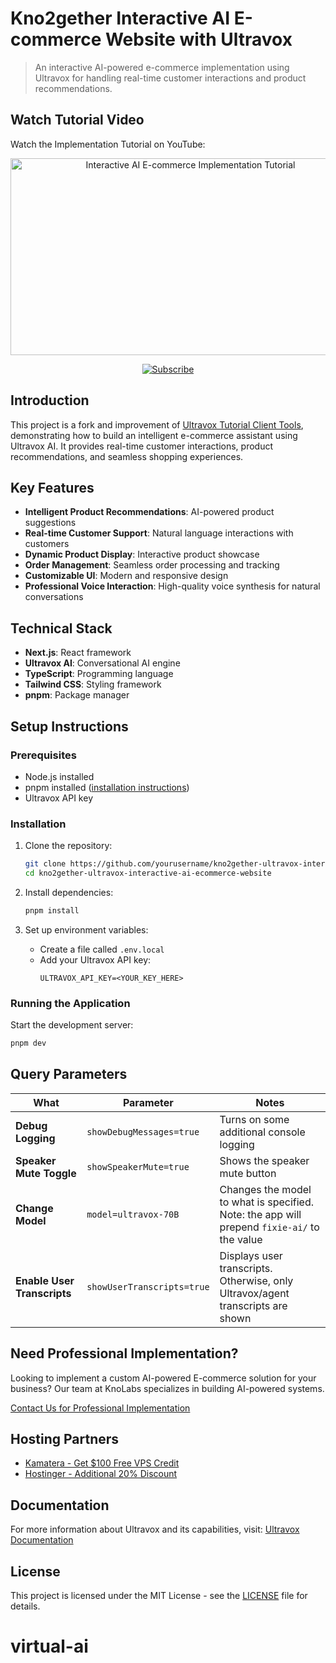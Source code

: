 # Kno2gether Interactive AI E-commerce Website with Ultravox

> An interactive AI-powered e-commerce implementation using Ultravox for handling real-time customer interactions and product recommendations.

## Watch Tutorial Video

Watch the Implementation Tutorial on YouTube:

<p align="center">
    <a href="https://www.youtube.com/watch?v=yp_xmxGvi_U">
        <img src="https://img.youtube.com/vi/yp_xmxGvi_U/0.jpg" alt="Interactive AI E-commerce Implementation Tutorial" width="560" height="315">
    </a>
</p>

<p align="center">
    <a href="https://www.youtube.com/channel/UCxgkN3luQgLQOd_L7tbOdhQ?sub_confirmation=1">
        <img src="https://img.shields.io/badge/Subscribe-FF0000?style=for-the-badge&logo=youtube&logoColor=white" alt="Subscribe">
    </a>
</p>

## Introduction

This project is a fork and improvement of [Ultravox Tutorial Client Tools](https://github.com/fixie-ai/ultravox-tutorial-client-tools), demonstrating how to build an intelligent e-commerce assistant using Ultravox AI. It provides real-time customer interactions, product recommendations, and seamless shopping experiences.

## Key Features

- **Intelligent Product Recommendations**: AI-powered product suggestions
- **Real-time Customer Support**: Natural language interactions with customers
- **Dynamic Product Display**: Interactive product showcase
- **Order Management**: Seamless order processing and tracking
- **Customizable UI**: Modern and responsive design
- **Professional Voice Interaction**: High-quality voice synthesis for natural conversations

## Technical Stack

- **Next.js**: React framework
- **Ultravox AI**: Conversational AI engine
- **TypeScript**: Programming language
- **Tailwind CSS**: Styling framework
- **pnpm**: Package manager

## Setup Instructions

### Prerequisites
- Node.js installed
- pnpm installed ([installation instructions](https://pnpm.io/installation))
- Ultravox API key

### Installation

1. Clone the repository:
   ```bash
   git clone https://github.com/yourusername/kno2gether-ultravox-interactive-ai-ecommerce-website.git
   cd kno2gether-ultravox-interactive-ai-ecommerce-website
   ```

2. Install dependencies:
   ```bash
   pnpm install
   ```

3. Set up environment variables:
   - Create a file called `.env.local`
   - Add your Ultravox API key:
     ```
     ULTRAVOX_API_KEY=<YOUR_KEY_HERE>
     ```

### Running the Application

Start the development server:
```bash
pnpm dev
```

## Query Parameters

| What | Parameter | Notes |
|--------|--------|---------|
|**Debug Logging**|`showDebugMessages=true`| Turns on some additional console logging|
|**Speaker Mute Toggle**|`showSpeakerMute=true`| Shows the speaker mute button|
|**Change Model**|`model=ultravox-70B`|Changes the model to what is specified. Note: the app will prepend `fixie-ai/` to the value|
|**Enable User Transcripts**|`showUserTranscripts=true`|Displays user transcripts. Otherwise, only Ultravox/agent transcripts are shown|

## Need Professional Implementation?

Looking to implement a custom AI-powered E-commerce solution for your business? Our team at KnoLabs specializes in building AI-powered systems.

[Contact Us for Professional Implementation](https://knolabs.biz/collect-requirement-page)

## Hosting Partners
- [Kamatera - Get $100 Free VPS Credit](https://knolabs.biz/100-dollar-free-credit)
- [Hostinger - Additional 20% Discount](https://knolabs.biz/20-Percent-Off-VPS)

## Documentation
For more information about Ultravox and its capabilities, visit: [Ultravox Documentation](https://docs.ultravox.ai)

## License

This project is licensed under the MIT License - see the [LICENSE](LICENSE) file for details.
# virtual-ai
